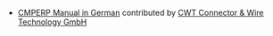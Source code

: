 - [CMPERP Manual in German](http://cpmerp.com/docs/user/manual/de/) contributed by [CWT Connector & Wire Technology GmbH](http://www.cwt-assembly.com/)
